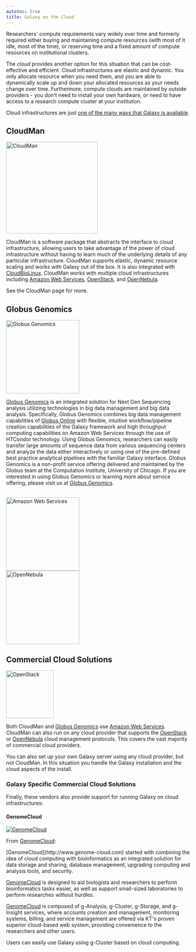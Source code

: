 ```yaml
---
autotoc: true
title: Galaxy on the Cloud
---
```



<div class='right'></div>

Researchers' compute requirements vary widely over time and formerly required either buying and maintaining compute resources (with most of it idle, most of the time), or reserving time and a fixed amount of compute resources on institutional clusters.

The *cloud* provides another option for this situation that can be cost-effective and efficient.  Cloud infrastructures are elastic and dynamic.  You only allocate resource when you need them, and you are able to dynamically scale up and down your allocated resources as your needs change over time.  Furthermore, compute clouds are maintained by outside providers - you don't need to install your own hardware, or need to have access to a research compute cluster at your institution.

Cloud infrastructures are just [one of the many ways that Galaxy is available](../BigPicture/Choices).


## CloudMan

<div class='left'><a href='/CloudMan'><img src='/Images/Logos/CloudManWideBlackLogo.png' alt='CloudMan' width="250" /></a></div>

CloudMan is a software package that abstracts the interface to cloud infrastructure, allowing users to take advantage of the power of cloud infrastructure without having to learn much of the underlying details of any particular infrastructure.  CloudMan supports elastic, dynamic resource scaling and works with Galaxy out of the box.  It is also integrated with [CloudBioLinux](http://cloudbiolinux.org/).  CloudMan works with multiple cloud infrastructures including [Amazon Web Services](http://aws.amazon.com), [OpenStack](http://www.openstack.org/), and [OpenNebula](http://opennebula.org).

See the CloudMan page for more.

## Globus Genomics

<div class='right'><a href='http://www.globus.org/genomics'><img src='/Images/Logos/GlobusGenomics.png' alt='Globus Genomics' width="200" /></a></div>

[Globus Genomics](http://www.globus.org/genomics) is an integrated solution for Next Gen Sequencing analysis utilizing technologies in big data management and big data analysis. Specifically, Globus Genomics combines big data management capabilities of [Globus Online](http://www.globusonline.org) with flexible, intuitive workflow/pipeline creation capabilities of the Galaxy framework and high throughput computing capabilities on Amazon Web Services through the use of HTCondor technology. Using Globus Genomics, researchers can easily transfer large amounts of sequence data from various sequencing centers and analyze the data either interactively or using one of the pre-defined best practice analytical pipelines with the familiar Galaxy interface. Globus Genomics is a non-profit service offering delivered and maintained by the Globus team at the Computation Institute, University of Chicago. If you are interested in using Globus Genomics or learning more about service offering, please visit us at [Globus Genomics](http://www.globus.org/genomics).

<div class='right'><br /><a href='http://aws.amazon.com/'><img src='/Images/Logos/AWSLogo400.png' alt='Amazon Web Services' width="200" /></a><br /><a href='http://opennebula.org'><img src='/Images/Logos/OpenNebulaLogo.png' alt='OpenNebula' width="200" /></a></div>

## Commercial Cloud Solutions

<div class='left'><a href='http://openstack.org'><img src='/Images/Logos/OpenStackLogo.png' alt='OpenStack' width="130" /></a>
</div>

Both CloudMan and [Globus Genomics](#globus-genomics) use [Amazon Web Services](http://aws.amazon.com).  CloudMan can also run on any cloud provider that supports the [OpenStack](http://openstack.org) or [OpenNebula](http://opennebula.org) cloud management protocols.  This covers the vast majority of commercial cloud providers.

You can also set up your own Galaxy server using any cloud provider, but not CloudMan.  In this situation you handle the Galaxy installation and the cloud aspects of the install.

### Galaxy Specific Commercial Cloud Solutions

Finally, these vendors also provide support for running Galaxy on cloud infrastructures:


#### GenomeCloud

<div class='right'><a href='http://www.genome-cloud.com'><img src='/GenomeCloudLogo.png' alt='GenomeCloud'  /></a></div>

From [GenomeCloud](http://www.genome-cloud.com):
<div class='indent'>
[GenomeCloud](http://www.genome-cloud.com) started with combining the idea of cloud computing with bioinformatics as an integrated solution for data storage and sharing, database management, upgrading computing and analysis tools, and security. 

[GenomeCloud](http://www.genome-cloud.com) is designed to aid biologists and researchers to perform bioinformatics tasks easier, as  well as support small-sized laboratories to perform researches without hurdles. 

[GenomeCloud](http://www.genome-cloud.com) is composed of g-Analysis, g-Cluster, g-Storage, and g-Insight services, where accounts creation and management, monitoring systems, billing, and service management are offered via KT's proven superior cloud-based web system, providing convenience to the researchers and other users. 

Users can easily use Galaxy using g-Cluster based on cloud computing. 
<div class='indent'>
